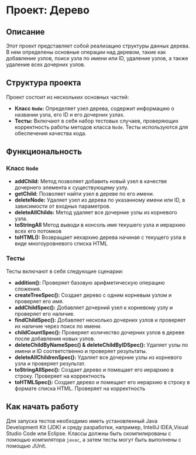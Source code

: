 # Проект: Дерево

## Описание
Этот проект представляет собой реализацию структуры данных дерева. В нем определены основные операции над деревом, такие как добавление узлов, поиск узла по имени или ID, удаление узлов, а также удаление всех дочерних узлов.

## Структура проекта
Проект состоит из нескольких основных частей:
- **Класс `Node`:** Определяет узел дерева, содержит информацию о названии узла, его ID и его дочерних узлах.
- **Тесты:** Включают в себя набор тестовых случаев, проверяющих корректность работы методов класса `Node`. Тесты используются для обеспечения качества кода.

## Функциональность
### Класс `Node`
- **addChild:** Метод позволяет добавить новый узел в качестве дочернего элемента к существующему узлу.
- **getChild:** Позволяет найти узел в дереве по его имени.
- **deleteNode:** Удаляет узел из дерева по указанному имени или ID, в зависимости от входных параметров.
- **deleteAllChilds:** Метод удаляет все дочерние узлы из корневого узла.
- **toStringAll** Метод выводи в консоль имя текушего узла и иерархию всех его потомков
- **toHTML():** Возвращает иехархию дерева начиная с текущего узла в виде многоуровневого списка HTML

### Тесты
Тесты включают в себя следующие сценарии:
- **addition():** Проверяет базовую арифметическую операцию сложения.
- **createTreeSpec():** Создает дерево с одним корневым узлом и проверяет его имя.
- **addChildSpec():** Добавляет дочерний узел к корневому узлу и проверяет его наличие.
- **findChildSpec():** Добавляет несколько дочерних узлов и проверяет их наличие через поиск по имени.
- **childCountSpec():** Проверяет количество дочерних узлов в дереве после добавления новых узлов.
- **deleteChildByNameSpec() & deleteChildByIDSpec():** Удаляет узлы по имени и ID соответственно и проверяет результаты.
- **deleteAllChildrenSpec():** Удаляет все дочерние узлы из корневого узла и проверяет результат.
- **toStringAllSpec():** Создает дерево и помещает его иерархию в строку. Проверяет на корректность
- **toHTMLSpec():** Создает дерево и помещает его иерархию в строку в формате списка HTML. Проверяет на корректность

## Как начать работу
Для запуска тестов необходимо иметь установленный Java Development Kit (JDK) и среду разработки, например, IntelliJ IDEA,Visual Studio Code или Eclipse. Классы должны быть скомпилированы с помощью компилятора `javac`, а затем тесты могут быть выполнены с помощью JUnit.